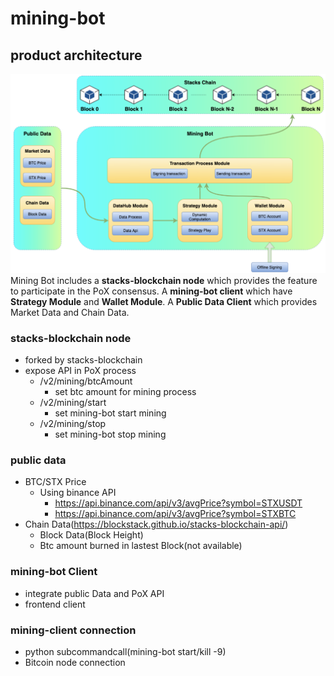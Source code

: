 # mining-bot


## product architecture
![](./a.png)
Mining Bot includes a **stacks-blockchain node** which provides the feature to participate in the PoX consensus. A **mining-bot client** which have **Strategy Module** and **Wallet Module**. A **Public Data Client** which provides Market Data and Chain Data.

### stacks-blockchain node
- forked by stacks-blockchain
- expose API in PoX process
    - /v2/mining/btcAmount
        - set btc amount for mining process
    - /v2/mining/start
        - set mining-bot start mining
    - /v2/mining/stop
        - set mining-bot stop mining

### public data
- BTC/STX Price
    - Using binance API
        - https://api.binance.com/api/v3/avgPrice?symbol=STXUSDT
        - https://api.binance.com/api/v3/avgPrice?symbol=STXBTC
- Chain Data(https://blockstack.github.io/stacks-blockchain-api/)
    - Block Data(Block Height)
    - Btc amount burned in lastest Block(not available)

### mining-bot Client

- integrate public Data and PoX API 
- frontend client


### mining-client connection
- python subcommandcall(mining-bot start/kill -9)
- Bitcoin node connection